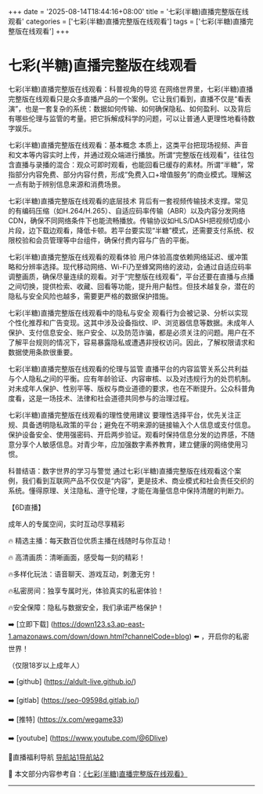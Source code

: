 +++
date = '2025-08-14T18:44:16+08:00'
title = '七彩(半糖)直播完整版在线观看'
categories = ['七彩(半糖)直播完整版在线观看']
tags = ['七彩(半糖)直播完整版在线观看']
+++

# 七彩(半糖)直播完整版在线观看

七彩(半糖)直播完整版在线观看：科普视角的导览
在网络世界里，七彩(半糖)直播完整版在线观看只是众多直播产品的一个案例。它让我们看到，直播不仅是“看表演”，也是一套复杂的系统：数据如何传输、如何确保隐私、如何盈利、以及背后有哪些伦理与监管的考量。把它拆解成科学的问题，可以让普通人更理性地看待数字娱乐。

七彩(半糖)直播完整版在线观看：基本概念
本质上，这类平台把现场视频、声音和文本等内容实时上传，并通过观众端进行播放。所谓“完整版在线观看”，往往包含直播与录播的混合：观众可即时观看，也能回看已缓存的素材。所谓“半糖”，常指部分内容免费、部分内容付费，形成“免费入口+增值服务”的商业模式。理解这一点有助于辨别信息来源和消费场景。

七彩(半糖)直播完整版在线观看的底层技术
背后有一套视频传输技术支撑。常见的有编码压缩（如H.264/H.265）、自适应码率传输（ABR）以及内容分发网络CDN，确保不同网络条件下也能流畅播放。传输协议如HLS/DASH把视频切成小片段，边下载边观看，降低卡顿。若平台要实现“半糖”模式，还需要支付系统、权限校验和会员管理等中台组件，确保付费内容与广告的平衡。

七彩(半糖)直播完整版在线观看的观看体验
用户体验高度依赖网络延迟、缓冲策略和分辨率选择。现代移动网络、Wi-Fi乃至蜂窝网络的波动，会通过自适应码率调整画质，确保尽量连续的观看。对于“完整版在线观看”，平台还要在直播与点播之间切换，提供检索、收藏、回看等功能，提升用户黏性。但技术越复杂，潜在的隐私与安全风险也越多，需要更严格的数据保护措施。

七彩(半糖)直播完整版在线观看中的隐私与安全
观看行为会被记录、分析以实现个性化推荐和广告变现。这其中涉及设备指纹、IP、浏览器信息等数据。未成年人保护、支付信息安全、账户安全、以及防范诈骗，都是必须关注的问题。用户在不了解平台规则的情况下，容易暴露隐私或遭遇非授权访问。因此，了解权限请求和数据使用条款很重要。

七彩(半糖)直播完整版在线观看的伦理与监管
直播平台的内容监管关系公共利益与个人隐私之间的平衡。应有年龄验证、内容审核、以及对违规行为的处罚机制。对未成年人保护、性别平等、版权与商业道德的要求，也在不断提升。公众科普角度看，这是一场技术、法律和社会道德共同参与的治理过程。

七彩(半糖)直播完整版在线观看的理性使用建议
要理性选择平台，优先关注正规、具备透明隐私政策的平台；避免在不明来源的链接输入个人信息或支付信息。保护设备安全、使用强密码、开启两步验证。观看时保持信息分发的边界感，不随意分享个人敏感信息。对青少年，应加强数字素养教育，建立健康的网络使用习惯。

科普结语：数字世界的学习与警觉
通过七彩(半糖)直播完整版在线观看这个案例，我们看到互联网产品不仅仅是“内容”，更是技术、商业模式和社会责任交织的系统。懂得原理、关注隐私、遵守伦理，才能在海量信息中保持清醒的判断力。

【6D直播】

 成年人的专属空间，实时互动尽享精彩

🔥 精选主播：每天数百位优质主播在线随时与你互动！

🔥 高清画质：清晰画面，感受每一刻的精彩！

🔥多样化玩法：语音聊天、游戏互动，刺激无穷！

🔥私密房间：独享专属时光，体验真实的私密体验！

🔥安全保障：隐私与数据安全，我们承诺严格保护！

➡️ [立即下载] (https://down123.s3.ap-east-1.amazonaws.com/down/down.html?channelCode=blog) ⬅️ ，开启你的私密世界！

 （仅限18岁以上成年人）

➡️ [github] (https://aldult-live.github.io/)

➡️ [gitlab] (https://seo-09598d.gitlab.io/)

➡️ [推特] (https://x.com/wegame33)

➡️ [youtube] (https://www.youtube.com/@6Dlive)

🔞直播福利导航   [导航站1](https://webstack-86085a.gitlab.io/)[导航站2](https://onlygit123-2.github.io/)


📘 本文部分内容参考自：[《七彩(半糖)直播完整版在线观看》](https://webstack-hugo-9.pages.dev/)

---
